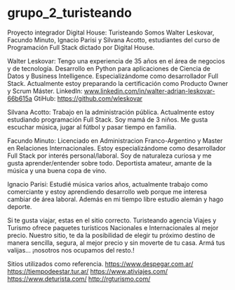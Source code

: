 # grupo_2_turisteando
Proyecto integrador Digital House: Turisteando
Somos Walter Leskovar, Facundo Minuto, Ignacio Parisi y Silvana Acotto, estudiantes del curso de Programación Full Stack dictado por Digital House.

Walter Leskovar:
Tengo una experiencia de 35 años en el área de negocios y de tecnología.
Desarrollo en Python para aplicaciones de Ciencia de Datos y Business
Intelligence.
Especializándome como desarrollador Full Stack.
Actualmente estoy preparando la certificación como Producto Owner y
Scrum Máster.
LinkedIn: www.linkedin.com/in/walter-adrian-leskovar-66b615a
GtiHub: https://github.com/wleskovar

Silvana Acotto:
Trabajo en la administración pública.
Actualmente estoy estudiando programación Full Stack.
Soy mamá de 3 niños.
Me gusta escuchar música, jugar al fútbol y pasar tiempo en familia.

Facundo Minuto:
Licenciado en Administracion Franco-Argentino y Master en Relaciones Internacionales.
Estoy especializándome como desarrollador Full Stack por interés personal/laboral.
Soy de naturaleza curiosa y me gusta aprender/entender sobre todo.
Deportista amateur, amante de la música y una buena copa de vino.

Ignacio Parisi:
Estudié música varios años, actualmente trabajo como comerciante y estoy aprendiendo desarrollo web porque me interesa cambiar de área laboral. Además en mi tiempo libre estudio alemán y hago deporte.


Si te gusta viajar, estas en el sitio correcto. Turisteando agencia Viajes y Turismo ofrece paquetes turísticos Nacionales e Internacionales al mejor precio.
Nuestro sitio, te da la posibilidad de elegir  tu próximo destino de manera sencilla, segura, al mejor precio y sin moverte de tu casa.
Armá tus valijas... ¡nosotros nos ocupamos del resto.!

Sitios utilizados como referencia.
https://www.despegar.com.ar/  
https://tiempodeestar.tur.ar/
https://www.ativiajes.com/
https://www.deturista.com/
http://rgturismo.com/
